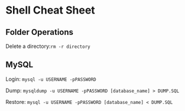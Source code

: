 # Shell Cheat Sheet

## Folder Operations

Delete a directory:`
rm -r directory
`

## MySQL

Login: `
mysql -u USERNAME -pPASSWORD
`

Dump: `
mysqldump -u USERNAME -pPASSWORD [database_name] > DUMP.SQL
`

Restore: `
mysql -u USERNAME -pPASSWORD [database_name] < DUMP.SQL
`